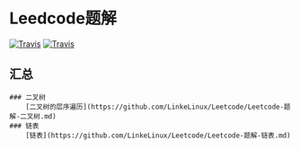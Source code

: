 Leedcode题解
=================================
[![Travis](https://img.shields.io/badge/language-C-red.svg)](https://developer.apple.com/.md)
[![Travis](https://img.shields.io/badge/language-Go-yellow.svg)](https://developer.apple.com/.md)

## 汇总
	### 二叉树 
		[二叉树的层序遍历](https://github.com/LinkeLinux/Leetcode/Leetcode-题解-二叉树.md)
	### 链表 
		[链表](https://github.com/LinkeLinux/Leetcode/Leetcode-题解-链表.md)

